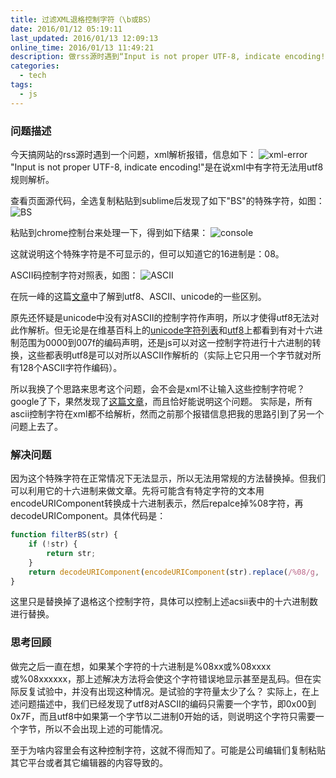 ```yaml
---
title: 过滤XML退格控制字符（\b或BS）
date: 2016/01/12 05:19:11
last_updated: 2016/01/13 12:09:13
online_time: 2016/01/13 11:49:21
description: 做rss源时遇到“Input is not proper UTF-8, indicate encoding!”错误，致使我学习了一些unicode编码的知识。
categories:
  - tech
tags:
  - js
---
```


### 问题描述
今天搞网站的rss源时遇到一个问题，xml解析报错，信息如下：
![xml-error](https://yrw-blog.oss-cn-shenzhen.aliyuncs.com/article-img/20160112/a48ba99b-100f-4b80-9c71-6743b7d96445--17-1.png "xml-error")
"Input is not proper UTF-8, indicate encoding!"是在说xml中有字符无法用utf8规则解析。

查看页面源代码，全选复制粘贴到sublime后发现了如下"BS"的特殊字符，如图：
![BS](https://yrw-blog.oss-cn-shenzhen.aliyuncs.com/article-img/20160112/9fa8937f-7a26-4969-b849-baf96f7006f0--]$T`WA9FHTGYWIN46T16G}G.png "BS")

粘贴到chrome控制台来处理一下，得到如下结果：
![console](https://yrw-blog.oss-cn-shenzhen.aliyuncs.com/article-img/20160113/f6b163b1-7433-4fb0-bd33-977c0d6c9e77--17-3.png "console")

这就说明这个特殊字符是不可显示的，但可以知道它的16进制是：08。

ASCII码控制字符对照表，如图：
![ASCII](https://yrw-blog.oss-cn-shenzhen.aliyuncs.com/article-img/20160113/45da9d8d-6ca9-45cf-89ec-8a38342a66d5--17-4.png "ASCII")

在阮一峰的这篇[文章](http://www.ruanyifeng.com/blog/2007/10/ascii_unicode_and_utf-8.html)中了解到utf8、ASCII、unicode的一些区别。

原先还怀疑是unicode中没有对ASCII的控制字符作声明，所以才使得utf8无法对此作解析。但无论是在维基百科上的[unicode字符列表](https://zh.wikipedia.org/wiki/Unicode%E5%AD%97%E7%AC%A6%E5%88%97%E8%A1%A8)和[utf8](https://zh.wikipedia.org/wiki/UTF-8)上都看到有对十六进制范围为0000到007f的编码声明，还是js可以对这一控制字符进行十六进制的转换，这些都表明utf8是可以对所以ASCII作解析的（实际上它只用一个字节就对所有128个ASCII字符作编码）。

所以我换了个思路来思考这个问题，会不会是xml不让输入这些控制字符呢？
google了下，果然发现了[这篇文章](http://www.cnblogs.com/niniwzw/archive/2009/09/24/1573514.html)，而且恰好能说明这个问题。
实际是，所有ascii控制字符在xml都不给解析，然而之前那个报错信息把我的思路引到了另一个问题上去了。

### 解决问题
因为这个特殊字符在正常情况下无法显示，所以无法用常规的方法替换掉。但我们可以利用它的十六进制来做文章。先将可能含有特定字符的文本用encodeURIComponent转换成十六进制表示，然后repalce掉%08字符，再decodeURIComponent。具体代码是：
```js
function filterBS(str) {
	if (!str) {
		return str;
	}
	return decodeURIComponent(encodeURIComponent(str).replace(/%08/g, ''));
}
```
这里只是替换掉了退格这个控制字符，具体可以控制上述acsii表中的十六进制数进行替换。

### 思考回顾
做完之后一直在想，如果某个字符的十六进制是%08xx或%08xxxx或%08xxxxxx，那上述解决方法将会使这个字符错误地显示甚至是乱码。但在实际反复试验中，并没有出现这种情况。是试验的字符量太少了么？
实际上，在上述问题描述中，我们已经发现了utf8对ASCII的编码只需要一个字节，即0x00到0x7F，而且utf8中如果第一个字节以二进制0开始的话，则说明这个字符只需要一个字节，所以不会出现上述的可能情况。

至于为啥内容里会有这种控制字符，这就不得而知了。可能是公司编辑们复制粘贴其它平台或者其它编辑器的内容导致的。
